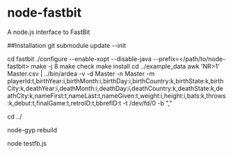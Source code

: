 node-fastbit
============

A node.js interface to FastBit

##Installation
git submodule update --init

cd fastbit
./configure --enable-xopt --disable-java --prefix=</path/to/node-fastbit>
make -j 8 
make check
make install
cd ../example_data
awk 'NR>1' Master.csv | ../bin/ardea -v -d Master -n Master -m playerId:t,birthYear:i,birthMonth:i,birthDay:i,birthCountry:k,birthState:k,birthCity:k,deathYear:i,deathMonth:i,deathDay:i,deathCountry:k,deathState:k,deathCity:k,nameFirst:t,nameLast:t,nameGiven:t,weight:i,height:i,bats:k,throws:k,debut:t,finalGame:t,retroID:t,bbrefID:t -t /dev/fd/0 -b ","

cd ../

node-gyp rebuild

node testfb.js

